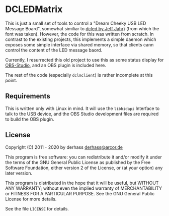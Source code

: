# DCLEDMatrix

This is just a small set of tools to control a "Dream Cheeky USB LED Message Board", somewhat similiar to
[dcled by Jeff Jahr)](https://github.com/kost/dcled) (from which the font was taken). However, the code
for this was written from scratch. In contrast to the existing projects, this implements a simple daemon
which exposes some simple interface via shared memory, so that clients cann control the content of the
LED message baord. 

Currently, I resurrected this old project to use this as some status display for [OBS-Studio](https://github.com/obsproject/obs-studio), and an OBS plugin is included here. 

The rest of the code (especially `dclmclient`) is rather incomplete at this point.

## Requirements

This is written only with Linux in mind. It will use the `libhidapi` Interface to talk to the USB device,
and the OBS Studio development files are required to build the OBS plugin.

## License

Copyright (C) 2011 - 2020 by derhass <derhass@arcor.de>

This program is free software: you can redistribute it and/or modify
it under the terms of the GNU General Public License as published by
the Free Software Foundation, either version 2 of the License, or
(at your option) any later version.

This program is distributed in the hope that it will be useful,
but WITHOUT ANY WARRANTY; without even the implied warranty of
MERCHANTABILITY or FITNESS FOR A PARTICULAR PURPOSE.  See the
GNU General Public License for more details.

See the file `LICENSE` for details.
